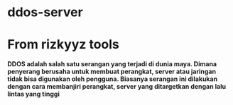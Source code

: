 # ddos-server
# From rizkyyz tools

**DDOS adalah salah satu serangan yang terjadi di dunia maya. Dimana penyerang berusaha untuk membuat perangkat, 
server atau jaringan tidak bisa digunakan oleh pengguna. Biasanya serangan ini dilakukan dengan cara membanjiri perangkat, 
server yang ditargetkan dengan lalu lintas yang tinggi**
